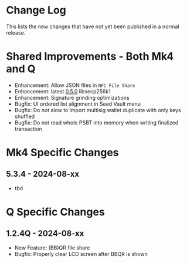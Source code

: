 # Change Log

This lists the new changes that have not yet been published in a normal release.

# Shared Improvements - Both Mk4 and Q

- Enhancement: Allow JSON files in `NFC File Share`
- Enhancement: latest [0.5.0](https://github.com/bitcoin-core/secp256k1/releases/tag/v0.5.0) libsecp256k1
- Enhancement: Signature grinding optimizations
- Bugfix: UI ordered list alignment in Seed Vault menu
- Bugfix: Do not alow to import multisig wallet duplicate with only keys shuffled
- Bugfix: Do not read whole PSBT into memory when writing finalized transaction


# Mk4 Specific Changes

## 5.3.4 - 2024-08-xx

- tbd


# Q Specific Changes

## 1.2.4Q - 2024-08-xx

- New Feature: (BB)QR file share
- Bugfix: Properly clear LCD screen after BBQR is shown


